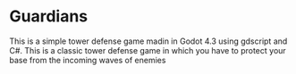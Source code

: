# Guardians

This is a simple tower defense game madin in Godot 4.3 using gdscript and C#. This is a classic tower defense game in which you have to protect your base from the incoming waves of enemies 
 
